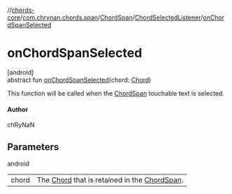 //[chords-core](../../../../index.md)/[com.chrynan.chords.span](../../index.md)/[ChordSpan](../index.md)/[ChordSelectedListener](index.md)/[onChordSpanSelected](on-chord-span-selected.md)

# onChordSpanSelected

[android]\
abstract fun [onChordSpanSelected](on-chord-span-selected.md)(chord: [Chord](../../../../../chords-core/chords-core/com.chrynan.chords.model/-chord/index.md))

This function will be called when the [ChordSpan](../index.md) touchable text is selected.

#### Author

chRyNaN

## Parameters

android

| | |
|---|---|
| chord | The [Chord](../../../../../chords-core/chords-core/com.chrynan.chords.model/-chord/index.md) that is retained in the [ChordSpan](../index.md). |
